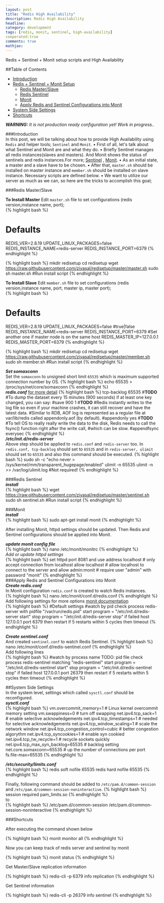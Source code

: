 ```yaml
---
layout: post
title: "Redis High Availability"
description: Redis High Availability
headline:
category: development
tags: [redis, monit, sentinel, high-availability]
cooperated:true
comments: true
mathjax:
---
```


Redis + Sentinel + Monit setup scripts and High Availability  

##Table of Contents
- [Introduction](#introduction)  
- [Redis + Sentinel + Monit Setup](#redis--sentinel--monit-setup)  
  - [Redis Master/Slave](#redis-masterslave)  
  - [Redis Sentinel](#redis-sentinel)
  - [Monit](#monit)  
  - [Apply Redis and Sentinel Configurations into Monit](#apply-redis-and-sentinel-configurations-into-monit)  
- [System Side Settings](#system-side-settings)
- [Shortcuts](#shortcuts)  

_**WARNING:**_ _It is not production ready configuration yet! Work in progress.._  

###Introduction  
 In this post, we will be talking about how to provide High Availability using ```Redis``` and helper tools; ```Sentinel``` and ```Monit```.
 • First of all, let's talk about what Sentinel and Monit are and what they do.
 • Briefly Sentinel manages all redis instances(slaves and masters). And Monit shows the status of sentinels and redis instances.For more; [Sentinel](http://redis.io/topics/sentinel) , [Monit](http://mmonit.com/monit/).
 • As an initial state, a master and a slave have to be chosen.
 • After that, ```master.sh``` should be installed on master instance and ```member.sh``` should be installed on slave instance. Necessary scripts are defined below.
 • We want to utilize our server as much as we can, so here are the tricks to accomplish this goal;  

###Redis Master/Slave  

**To Install Master**
Edit ```master.sh``` file to set configurations (redis version,instance name, port);  
{% highlight bash %}
# Defaults
REDIS_VER=2.8.19
UPDATE_LINUX_PACKAGES=false
REDIS_INSTANCE_NAME=redis-server
REDIS_INSTANCE_PORT=6379
{% endhighlight %}  

{% highlight bash %}
mkdir redisetup
cd redisetup
wget https://raw.githubusercontent.com/ziyasal/redisetup/master/master.sh
sudo sh master.sh #Run install script
{% endhighlight %}  

**To Install Slave**
Edit ```member.sh``` file to set configurations (redis version,instance name, port, master ip, master port);  
{% highlight bash %}
# Defaults
REDIS_VER=2.8.19
UPDATE_LINUX_PACKAGES=false      #true|false
REDIS_INSTANCE_NAME=redis-server
REDIS_INSTANCE_PORT=6379         #Set another one if master node is on the same host
REDIS_MASTER_IP=127.0.0.1
REDIS_MASTER_PORT=6379
{% endhighlight %}  

{% highlight bash %}
mkdir redisetup
cd redisetup
wget https://raw.githubusercontent.com/ziyasal/redisetup/master/member.sh
sudo sh member.sh #Run install script
{% endhighlight %}  

_**Set somaxconn**_  
Set the ```somaxconn``` to unsigned short limit ```65535``` which is maximum supported connection number by OS.
{% highlight bash %}
echo 65535 > /proc/sys/net/core/somaxconn
{% endhighlight %}  
_**redis.conf**_   [for more detail](http://redis.io/topics/config)
{% highlight bash %}
tcp-backlog 65535
#**TODO**
#To dump the dataset every 15 minutes (900 seconds) if at least one key changed, you can say:
#save 900 1
#**TODO**
#Redis instantly writes to the log file so even if your machine crashes, it can still recover and have the latest data. #Similar to RDB, AOF log is represented as a regular file at var/lib/redis called appendonly.aof (by default).
#appendonly yes
#**TODO**
#To tell OS to really really write the data to the disk, Redis needs to call the fsync() function right after the write call, #which can be slow.
#appendfsync everysec
{% endhighlight %}  
_**/etc/init.d/redis-server**_  
Above step should be applied to ```redis.conf``` and ```redis-server``` too. In ```redis.conf, tcp-backlog``` should set to ```65535``` and in ```redis-server, ulimit``` should set to ```65535``` and also this command should be executed.
{% highlight bash %}
sudo sh -c "echo never > /sys/kernel/mm/transparent_hugepage/enabled"
ulimit -n 65535
ulimit -n >> /var/log/ulimit.log #Not required!
{% endhighlight %}  

###Redis Sentinel  
_**install**_  
{% highlight bash %}
wget https://raw.githubusercontent.com/ziyasal/redisetup/master/sentinel.sh
sudo sh sentinel.sh  #Run install script
{% endhighlight %}  

###Monit  
_**install**_  
{% highlight bash %}
sudo apt-get install monit
{% endhighlight %}  

After installing Monit, httpd settings should be updated. Then Redis and Sentinel configurations should be applied into Monit.

_**update monit config file**_  
{% highlight bash %}
nano /etc/monit/monitrc
{% endhighlight %}  
_Add or update httpd settings_  
{% highlight bash %}
set httpd port 8081 and
    use address localhost  # only accept connection from localhost
    allow localhost        # allow localhost to connect to the server and
    allow admin:monit      # require user "admin" with password "monit"
{% endhighlight %}  
###Apply Redis and Sentinel Configurations into Monit  
_**Create redis.conf**_  
In Monit configuration ```redis.conf``` is created to watch Redis instances.  
{% highlight bash %}
nano /etc/monit/conf.d/redis.conf
{% endhighlight %}  
Add following settings for more options [monit documentation](https://mmonit.com/monit/documentation/)  
{% highlight bash %}
#Default settings
#watch by pid
check process redis-server
    with pidfile "/var/run/redis.pid"
    start program = "/etc/init.d/redis-server start"
    stop program = "/etc/init.d/redis-server stop"
    if failed host 127.0.0.1 port 6379 then restart
    if 5 restarts within 5 cycles then timeout
{% endhighlight %}  

_**Create sentinel.conf**_  
And created ```sentinel.conf``` to watch Redis Sentinel.
{% highlight bash %}
nano /etc/monit/conf.d/redis-sentinel.conf
{% endhighlight %}  
Add following lines  
{% highlight bash %}
#watch by process name TODO: pid file
check process redis-sentinel
    matching "redis-sentinel"
    start program = "/etc/init.d/redis-sentinel start"
    stop program = "/etc/init.d/redis-sentinel stop"
    if failed host 127.0.0.1 port 26379 then restart
    if 5 restarts within 5 cycles then timeout
{% endhighlight %}  

##System Side Settings  
In the system level, settings which called  ```sysctl.conf```  should be reconfigured.  
_**sysctl.conf**_  
{% highlight bash %}
vm.overcommit_memory=1                # Linux kernel overcommit memory setting
vm.swappiness=0                       # turn off swapping
net.ipv4.tcp_sack=1                   # enable selective acknowledgements
net.ipv4.tcp_timestamps=1             # needed for selective acknowledgements
net.ipv4.tcp_window_scaling=1         # scale the network window
net.ipv4.tcp_congestion_control=cubic # better congestion algorythm
net.ipv4.tcp_syncookies=1             # enable syn cookied
net.ipv4.tcp_tw_recycle=1             # recycle sockets quickly
net.ipv4.tcp_max_syn_backlog=65535    # backlog setting
net.core.somaxconn=65535              # up the number of connections per port
fs.file-max=65535
{% endhighlight %}  

_**/etc/security/limits.conf**_  
{% highlight bash %}
redis soft nofile 65535
redis hard nofile 65535
{% endhighlight %}

Finally, following command should be added to ```/etc/pam.d/common-session``` and ```/etc/pam.d/common-session-noninteractive```.
{% highlight bash %}
session required pam_limits.so
{% endhighlight %}  
to  
{% highlight bash %}
/etc/pam.d/common-session
/etc/pam.d/common-session-noninteractive
{% endhighlight %}  

###Shortcuts  

After executing the command shown below

{% highlight bash %}
monit monitor all
{% endhighlight %}  

Now you can keep track of redis server and sentinel by monit

{% highlight bash %}
monit status
{% endhighlight %}  

Get Master/Slave replication information  

{% highlight bash %}
redis-cli -p 6379 info replication
{% endhighlight %}  

Get Sentinel information  

{% highlight bash %}
redis-cli -p 26379 info sentinel
{% endhighlight %}  
